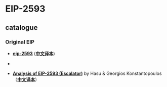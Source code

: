# EIP-2593

## catalogue



### Original EIP

- [**eip-2593**](https://eips.ethereum.org/EIPS/eip-2593) ([**中文译本**](https://github.com/Whisker17/EIPsThings/blob/main/eip1559/translations/eip-1559.md))

- 







- [**Analysis of EIP-2593 (Escalator)**](https://insights.deribit.com/market-research/analysis-of-eip-2593-escalator/) by Hasu & Georgios Konstantopoulos （[**中文译本**](https://insights.deribit.com/%e5%b8%82%e5%9c%ba%e7%a0%94%e7%a9%b6/analysis-of-eip-2593-escalator/?lang=zh-hans)）